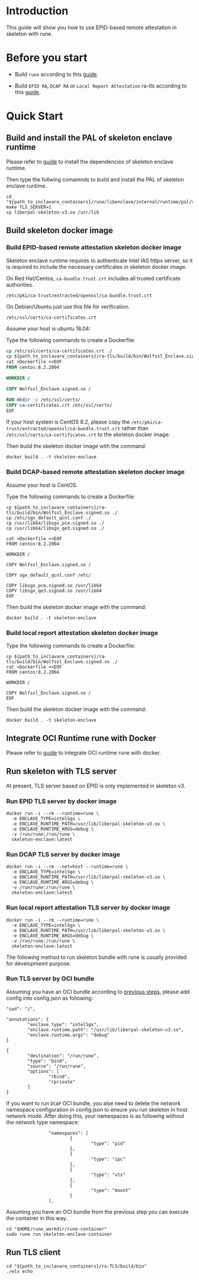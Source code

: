 # Introduction

This guide will show you how to use EPID-based remote attestation in skeleton with rune.

# Before you start

- Build `rune` according to this [guide](https://github.com/alibaba/inclavare-containers/tree/master/rune#building).

- Build `EPID RA`, `DCAP RA` or `Local Report Attestation` ra-tls according to this [guide](https://github.com/alibaba/inclavare-containers/blob/master/ra-tls/README.md#build).

# Quick Start

## Build and install the PAL of skeleton enclave runtime

Please refer to [guide](https://github.com/alibaba/inclavare-containers/tree/master/rune/libenclave/internal/runtime/pal/skeleton#build-and-install-the-pal-of-skeleton-enclave-runtime) to install the dependencies of skeleton enclave runtime.

Then type the follwing comamnds to build and install the PAL of skeleton enclave runtime.

```shell
cd "${path_to_inclavare_containers}/rune/libenclave/internal/runtime/pal/skeleton"
make TLS_SERVER=1
cp liberpal-skeleton-v3.so /usr/lib
```

## Build skeleton docker image

### Build EPID-based remote attestation skeleton docker image

Skeleton enclave runtime requires to authenticate Intel IAS https server, so it is required to include the necessary certificates in skeleton docker image.

On Red Hat/Centos, `ca-bundle.trust.crt` includes all trusted certificate authorities.

```shell
/etc/pki/ca-trust/extracted/openssl/ca-bundle.trust.crt
```

On Debian/Ubuntu just use this file for verification.

```shell
/etc/ssl/certs/ca-certificates.crt
```

Assume your host is ubuntu 18.04:

Type the following commands to create a Dockerfile:

```Dockerfile
cp /etc/ssl/certs/ca-certificates.crt ./
cp ${path_to_inclavare_containers}/ra-tls/build/bin/Wolfssl_Enclave.signed.so ./
cat >Dockerfile <<EOF
FROM centos:8.2.2004

WORKDIR /

COPY Wolfssl_Enclave.signed.so /

RUN mkdir -p /etc/ssl/certs/
COPY ca-certificates.crt /etc/ssl/certs/
EOF
```

If your host system is CentOS 8.2, please copy the `/etc/pki/ca-trust/extracted/openssl/ca-bundle.trust.crt` rather than `/etc/ssl/certs/ca-certificates.crt` to the skeleton docker image.

Then build the skeleton docker image with the command:

```shell
docker build . -t skeleton-enclave
```

### Build DCAP-based remote attestation skeleton docker image

Assume your host is CentOS.

Type the following commands to create a Dockerfile:

```Shell
cp ${path_to_inclavare_containers}/ra-tls/build/bin/Wolfssl_Enclave.signed.so ./
cp /etc/sgx_default_qcnl.conf ./
cp /usr/lib64/libsgx_pce.signed.so ./
cp /usr/lib64/libsgx_qe3.signed.so ./

cat >Dockerfile <<EOF
FROM centos:8.2.2004

WORKDIR /

COPY Wolfssl_Enclave.signed.so /

COPY sgx_default_qcnl.conf /etc/

COPY libsgx_pce.signed.so /usr/lib64
COPY libsgx_qe3.signed.so /usr/lib64
EOF
```

Then build the skeleton docker image with the command:

```shell
docker build . -t skeleton-enclave
```

### Build local report attestation skeleton docker image

Type the following commands to create a Dockerfile:

```Shell
cp ${path_to_inclavare_containers}/ra-tls/build/bin/Wolfssl_Enclave.signed.so ./
cat >Dockerfile <<EOF
FROM centos:8.2.2004

WORKDIR /

COPY Wolfssl_Enclave.signed.so /
EOF
```

Then build the skeleton docker image with the command:

```shell
docker build . -t skeleton-enclave
```

## Integrate OCI Runtime rune with Docker

Please refer to [guide](https://github.com/alibaba/inclavare-containers/tree/master/rune/libenclave/internal/runtime/pal/skeleton#integrate-oci-runtime-rune-with-docker) to integrate OCI runtime rune with docker.

## Run skeleton with TLS server

At present, TLS server based on EPID is only implemented in skeleton v3.

### Run EPID TLS server by docker image

```shell
docker run -i --rm --runtime=rune \
  -e ENCLAVE_TYPE=intelSgx \
  -e ENCLAVE_RUNTIME_PATH=/usr/lib/liberpal-skeleton-v3.so \
  -e ENCLAVE_RUNTIME_ARGS=debug \
  -v /run/rune:/run/rune \
  skeleton-enclave:latest
```

### Run DCAP TLS server by docker image

```shell
docker run -i --rm --net=host --runtime=rune \
  -e ENCLAVE_TYPE=intelSgx \
  -e ENCLAVE_RUNTIME_PATH=/usr/lib/liberpal-skeleton-v3.so \
  -e ENCLAVE_RUNTIME_ARGS=debug \
  -v /run/rune:/run/rune \
  skeleton-enclave:latest
```

### Run local report attestation TLS server by docker image

```shell
docker run -i --rm --runtime=rune \
  -e ENCLAVE_TYPE=intelSgx \
  -e ENCLAVE_RUNTIME_PATH=/usr/lib/liberpal-skeleton-v3.so \
  -e ENCLAVE_RUNTIME_ARGS=debug \
  -v /run/rune:/run/rune \
  skeleton-enclave:latest
```

The following method to run skeleton bundle with rune is usually provided for developmemt purpose.

### Run TLS server by OCI bundle

Assuming you have an OCI bundle according to [previous steps](https://github.com/alibaba/inclavare-containers/blob/master/rune/libenclave/internal/runtime/pal/skeleton#create-skeleton-bundle), please add config into config.json as following:

```shell
"cwd": "/",

"annotations": {
        "enclave.type": "intelSgx",
        "enclave.runtime.path": "/usr/lib/liberpal-skeleton-v3.so",
        "enclave.runtime.args": "debug"
}

{
        "destination": "/run/rune",
        "type": "bind",
        "source": "/run/rune",
        "options": [
                "rbind",
                "rprivate"
        ]
}
```

If you want to run `DCAP` OCI bundle, you alse need to delete the network namespace configuration in config.json to ensure you run skeleton in host network mode. After doing this, your namespaces is as following without the network type namespace:

```shell
                "namespaces": [
                        {
                                "type": "pid"
                        },
                        {
                                "type": "ipc"
                        },
                        {
                                "type": "uts"
                        },
                        {
                                "type": "mount"
                        }
                ],
```

Assuming you have an OCI bundle from the previous step you can execute the container in this way.

```shell
cd "$HOME/rune_workdir/rune-container"
sudo rune run skeleton-enclave-container
```

## Run TLS client

```shell
cd "${path_to_inclavare_containers}/ra-TLS/build/bin"
./elv echo
```
